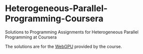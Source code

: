 # Heterogeneous-Parallel-Programming-Coursera
Solutions to Programming Assignments for Heterogeneous Parallel Programming at Coursera

The solutions are for the [WebGPU](http://webgpu.com/) provided by the course.
